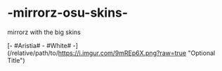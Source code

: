 # -mirrorz-osu-skins-

mirrorz with the big skins

[- #Aristia# - #White# -] (/relative/path/to/https://i.imgur.com/9mREp6X.png?raw=true "Optional Title")
